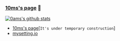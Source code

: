 ### [10ms's page](https://0ams.github.io) 🙌
[![0ams's github stats](https://github-readme-stats.vercel.app/api?username=0ams)](https://github.com/0ams/0ams)

* [10ms's page](https://0ams.github.io)[`It's under temporary construction`]
* [mysetting.io](https://mysetting.io/u/0Ams)
